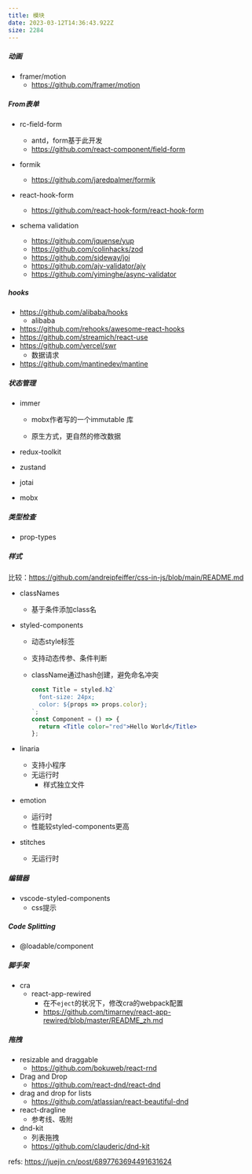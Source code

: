 ```yaml
---
title: 模块
date: 2023-03-12T14:36:43.922Z
size: 2284
---
```

##### 动画

- framer/motion
  - https://github.com/framer/motion

##### From表单

- rc-field-form

  - antd，form基于此开发
  - https://github.com/react-component/field-form

- formik

  - https://github.com/jaredpalmer/formik

- react-hook-form

  - https://github.com/react-hook-form/react-hook-form

- schema validation

  - https://github.com/jquense/yup
  - https://github.com/colinhacks/zod
  - https://github.com/sideway/joi
  - https://github.com/ajv-validator/ajv
  - https://github.com/yiminghe/async-validator

  

##### hooks

- https://github.com/alibaba/hooks
  - alibaba
- https://github.com/rehooks/awesome-react-hooks
- https://github.com/streamich/react-use
- https://github.com/vercel/swr
  - 数据请求
- https://github.com/mantinedev/mantine




##### 状态管理

- immer

  - mobx作者写的一个immutable 库

  - 原生方式，更自然的修改数据
- redux-toolkit
- zustand
- jotai
- mobx



##### 类型检查

- prop-types



##### 样式

比较：https://github.com/andreipfeiffer/css-in-js/blob/main/README.md

- classNames

  - 基于条件添加class名

- styled-components

  - 动态style标签

  - 支持动态传参、条件判断

  - className通过hash创建，避免命名冲突

    ```jsx
    const Title = styled.h2`
      font-size: 24px;
      color: ${props => props.color};
    `;
    const Component = () => {
      return <Title color="red">Hello World</Title> 
    };
    ```

- linaria

  - 支持小程序
  - 无运行时
    - 样式独立文件
  
- emotion

  - 运行时
  - 性能较styled-components更高

- stitches
  - 无运行时

##### 编辑器

- vscode-styled-components
  - css提示



##### Code Splitting

- @loadable/component



##### 脚手架

- cra
  - react-app-rewired
    - 在不`eject`的状况下，修改cra的webpack配置
    - https://github.com/timarney/react-app-rewired/blob/master/README_zh.md

##### 拖拽

- resizable and draggable
  - https://github.com/bokuweb/react-rnd
- Drag and Drop
  - https://github.com/react-dnd/react-dnd
- drag and drop for lists
  - https://github.com/atlassian/react-beautiful-dnd
- react-dragline
  - 参考线、吸附
- dnd-kit
	- 列表拖拽
	- https://github.com/clauderic/dnd-kit


refs: 
https://juejin.cn/post/6897763694491631624
